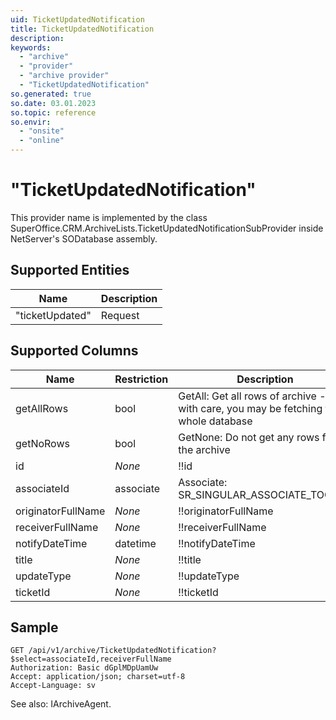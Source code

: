 ```yaml
---
uid: TicketUpdatedNotification
title: TicketUpdatedNotification
description: 
keywords:
  - "archive"
  - "provider"
  - "archive provider"
  - "TicketUpdatedNotification"
so.generated: true
so.date: 03.01.2023
so.topic: reference
so.envir:
  - "onsite"
  - "online"
---
```


# "TicketUpdatedNotification"

This provider name is implemented by the class <see cref="T:SuperOffice.CRM.ArchiveLists.TicketUpdatedNotificationSubProvider">SuperOffice.CRM.ArchiveLists.TicketUpdatedNotificationSubProvider</see> inside NetServer's SODatabase assembly.

## Supported Entities
| Name | Description |
| ---- | ----- |
|"ticketUpdated"|Request|

## Supported Columns
| Name | Restriction | Description | OrderBy
| ---- | ----- | ------- | ------ |
|getAllRows|bool|GetAll: Get all rows of archive - use with care, you may be fetching the whole database|  |
|getNoRows|bool|GetNone: Do not get any rows from the archive|  |
|id| *None* |!!id| x |
|associateId|associate|Associate: SR\_SINGULAR\_ASSOCIATE\_TOOLTIP| x |
|originatorFullName| *None* |!!originatorFullName|  |
|receiverFullName| *None* |!!receiverFullName|  |
|notifyDateTime|datetime|!!notifyDateTime| x |
|title| *None* |!!title|  |
|updateType| *None* |!!updateType|  |
|ticketId| *None* |!!ticketId| x |

## Sample

```http!
GET /api/v1/archive/TicketUpdatedNotification?$select=associateId,receiverFullName
Authorization: Basic dGplMDpUamUw
Accept: application/json; charset=utf-8
Accept-Language: sv

```



See also: <see cref="T:SuperOffice.CRM.Services.IArchiveAgent">IArchiveAgent</see>.</p>


